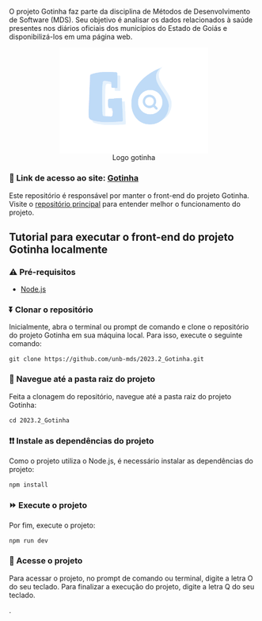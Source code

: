 O projeto Gotinha faz parte da disciplina de Métodos de Desenvolvimento de Software (MDS). Seu objetivo é analisar os dados relacionados à saúde presentes nos diários oficiais dos municípios do Estado de Goiás e disponibilizá-los em uma página web.

<p align="center">
<img src="Imagens/Logo_Gotinha.png" alt="Gotinha" width="300" style="display: block; margin: 0 auto;">
Logo gotinha
</p>

### 🔗 Link de acesso ao site: [Gotinha](https://unb-mds.github.io/2023.2_Gotinha/)

Este repositório é responsável por manter o front-end do projeto Gotinha. Visite o [repositório principal](https://github.com/unb-mds/2023-2-Squad09-Gotinha) para entender melhor o funcionamento do projeto.

## Tutorial para executar o front-end do projeto Gotinha localmente

### ⚠️ Pré-requisitos

- [Node.js](https://nodejs.org/en/download/)

### ⏬ Clonar o repositório
Inicialmente, abra o terminal ou prompt de comando e clone o repositório do projeto Gotinha em sua máquina local. Para isso, execute o seguinte comando:
```
git clone https://github.com/unb-mds/2023.2_Gotinha.git
```

### 🚢 Navegue até a pasta raiz do projeto
Feita a clonagem do repositório, navegue até a pasta raiz do projeto Gotinha:
```
cd 2023.2_Gotinha
```

### ❗❗ Instale as dependências do projeto
Como o projeto utiliza o Node.js, é necessário instalar as dependências do projeto:
```
npm install
```

### ⏩ Execute o projeto
Por fim, execute o projeto:
```
npm run dev
```

### 🌟 Acesse o projeto
Para acessar o projeto, no prompt de comando ou terminal, digite a letra O do seu teclado. Para finalizar a execução do projeto, digite a letra Q do seu teclado.

.